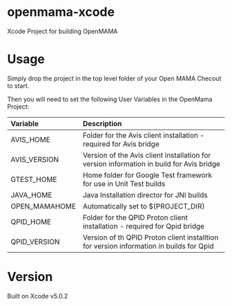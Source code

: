 openmama-xcode
==============

Xcode Project for building OpenMAMA

Usage
=====
Simply drop the project in the top level folder of your Open MAMA Checout to start.

Then you will need to set the following User Variables in the OpenMama Project:

| Variable       | Description                                                                              |
|:---------------|:-----------------------------------------------------------------------------------------|
| AVIS_HOME      | Folder for the Avis client installation - required for Avis bridge                       |
| AVIS_VERSION   | Version of the Avis client installation for version information in build for Avis bridge |
| GTEST_HOME     | Home folder for Google Test framework for use in Unit Test builds                        |
| JAVA_HOME      | Java Installation director for JNI builds                                                |
| OPEN_MAMAHOME  | Automatically set to $(PROJECT_DIR)                                                      |
| QPID_HOME      | Folder for the QPID Proton client installation - required for Qpid bridge                |
| QPID_VERSION   | Version of th QPID Proton client installtion for version information in builds for Qpid  |


Version
=======

Built on Xcode v5.0.2

